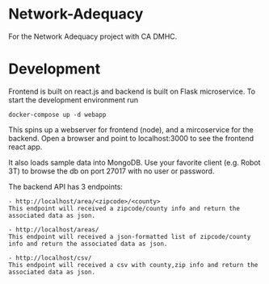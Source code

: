 # Network-Adequacy
For the Network Adequacy project with CA DMHC.


# Development

Frontend is built on react.js and backend is built on Flask microservice. To start the development environment run

    docker-compose up -d webapp

This spins up a webserver for frontend (node), and a mircoservice for the backend. Open a browser and point to localhost:3000 to see the frontend react app.

It also loads sample data into MongoDB. Use your favorite client (e.g. Robot 3T) to browse the db on port 27017 with no user or password.

The backend API has 3 endpoints:
	
	- http://localhost/area/<zipcode>/<county>
	This endpoint will received a zipcode/county info and return the associated data as json.
	
	- http://localhost/areas/	
	This endpoint will received a json-formatted list of zipcode/county info and return the associated data as json.
	
	- http://localhost/csv/
	This endpoint will received a csv with county,zip info and return the associated data as json.